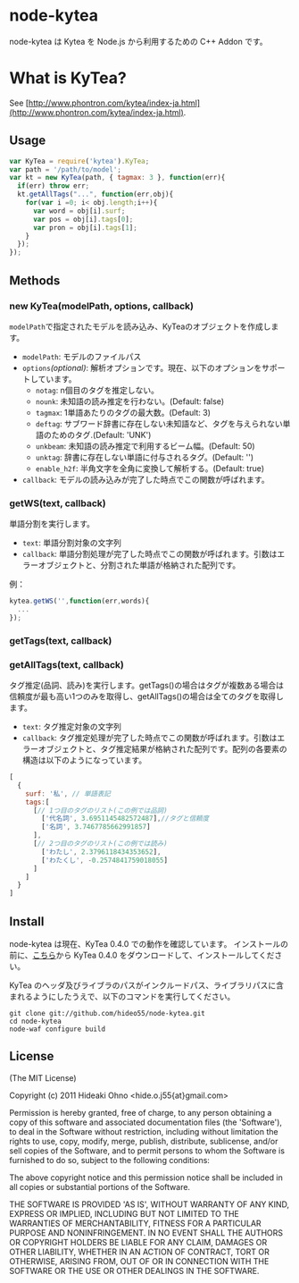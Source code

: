 
# node-kytea

  node-kytea は Kytea を Node.js から利用するための C++ Addon です。

# What is KyTea?

See [http://www.phontron.com/kytea/index-ja.html](http://www.phontron.com/kytea/index-ja.html).

## Usage

```javascript
var KyTea = require('kytea').KyTea;
var path = '/path/to/model';
var kt = new KyTea(path, { tagmax: 3 }, function(err){
  if(err) throw err;
  kt.getAllTags("...", function(err,obj){
    for(var i =0; i< obj.length;i++){
      var word = obj[i].surf;
      var pos = obj[i].tags[0];
      var pron = obj[i].tags[1];
    }
  });
});
```

## Methods
	
### new KyTea(modelPath, options, callback)

`modelPath`で指定されたモデルを読み込み、KyTeaのオブジェクトを作成します。

* `modelPath`: モデルのファイルパス
* `options`*(optional)*: 解析オプションです。現在、以下のオプションをサポートしています。
  * `notag`: n個目のタグを推定しない。
  * `nounk`: 未知語の読み推定を行わない。(Default: false)
  * `tagmax`: 1単語あたりのタグの最大数。(Default: 3) 
  * `deftag`: サブワード辞書に存在しない未知語など、タグを与えられない単語のためのタグ.(Default: 'UNK')
  * `unkbeam`: 未知語の読み推定で利用するビーム幅。(Default: 50)
  * `unktag`: 辞書に存在しない単語に付与されるタグ。(Default: '')
  * `enable_h2f`: 半角文字を全角に変換して解析する。(Default: true)
* `callback`: モデルの読み込みが完了した時点でこの関数が呼ばれます。

### getWS(text, callback)

単語分割を実行します。

* `text`: 単語分割対象の文字列
* `callback`: 単語分割処理が完了した時点でこの関数が呼ばれます。引数はエラーオブジェクトと、分割された単語が格納された配列です。

例：

```javascript
kytea.getWS('',function(err,words){
  ...
});
```

### getTags(text, callback)
### getAllTags(text, callback)

タグ推定(品詞、読み)を実行します。getTags()の場合はタグが複数ある場合は信頼度が最も高い1つのみを取得し、getAllTags()の場合は全てのタグを取得します。

* `text`: タグ推定対象の文字列
* `callback`: タグ推定処理が完了した時点でこの関数が呼ばれます。引数はエラーオブジェクトと、タグ推定結果が格納された配列です。配列の各要素の構造は以下のようになっています。

```javascript
[
  {
    surf: '私', // 単語表記
    tags:[
      [// 1つ目のタグのリスト(この例では品詞)
        ['代名詞', 3.6951145482572487],//タグと信頼度
        ['名詞', 3.7467785662991857]
      ],
      [// 2つ目のタグのリスト(この例では読み) 
        ['わたし', 2.3796118434353652],
        ['わたくし', -0.2574841759018055]
      ]
    ]
  }
]
```

## Install

node-kytea は現在、KyTea 0.4.0 での動作を確認しています。
インストールの前に、[こちら](http://www.phontron.com/kytea/index-ja.html)から KyTea 0.4.0 をダウンロードして、インストールしてください。

KyTea のヘッダ及びライブラのパスがインクルードパス、ライブラリパスに含まれるようにしたうえで、以下のコマンドを実行してください。

```shell
git clone git://github.com/hideo55/node-kytea.git
cd node-kytea
node-waf configure build
```

## License 

(The MIT License)

Copyright (c) 2011 Hideaki Ohno &lt;hide.o.j55{at}gmail.com&gt;

Permission is hereby granted, free of charge, to any person obtaining
a copy of this software and associated documentation files (the
'Software'), to deal in the Software without restriction, including
without limitation the rights to use, copy, modify, merge, publish,
distribute, sublicense, and/or sell copies of the Software, and to
permit persons to whom the Software is furnished to do so, subject to
the following conditions:

The above copyright notice and this permission notice shall be
included in all copies or substantial portions of the Software.

THE SOFTWARE IS PROVIDED 'AS IS', WITHOUT WARRANTY OF ANY KIND,
EXPRESS OR IMPLIED, INCLUDING BUT NOT LIMITED TO THE WARRANTIES OF
MERCHANTABILITY, FITNESS FOR A PARTICULAR PURPOSE AND NONINFRINGEMENT.
IN NO EVENT SHALL THE AUTHORS OR COPYRIGHT HOLDERS BE LIABLE FOR ANY
CLAIM, DAMAGES OR OTHER LIABILITY, WHETHER IN AN ACTION OF CONTRACT,
TORT OR OTHERWISE, ARISING FROM, OUT OF OR IN CONNECTION WITH THE
SOFTWARE OR THE USE OR OTHER DEALINGS IN THE SOFTWARE.